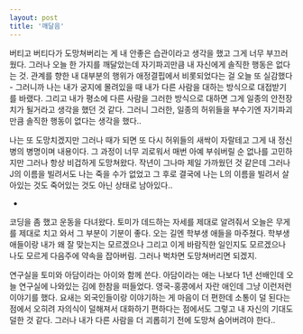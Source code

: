 ```yaml
---
layout: post
title: '깨달음'
---
```


버티고 버티다가 도망쳐버리는 게 내 안좋은 습관이라고 생각을 했고 그게 너무 부끄러웠다. 그러나 오늘 한 가지를 깨달았는데 자기파괴만큼 내 자신에게 솔직한 행동은 없다는 것. 관계를 향한 내 대부분의 행위가 애정결핍에서 비롯되었다는 걸 오늘 또 실감했다 - 그러니까 나는 내가 궁지에 몰려있을 때 내가 다른 사람을 대하는 방식으로 대접받기를 바랬다. 그리고 내가 평소에 다른 사람을 그러한 방식으로 대하면 그게 일종의 안전장치가 될거라고 생각을 했던 것 같다. 그러니 그러한, 일종의 허위들을 부수기엔 자기파괴만큼 솔직한 행동이 없다는 생각을 했다..

나는 또 도망치겠지만 그러나 때가 되면 또 다시 허위들의 새싹이 자랄테고 그게 내 정신병의 병명이며 내용이다. 그 과정이 너무 괴로워서 매번 아예 부숴버릴 순 없나를 고민하지만 그러나 항상 비겁하게 도망쳐왔다. 작년이 그나마 제일 가까웠던 것 같은데 그러나 J의 이름을 빌려서도 나는 죽을 수가 없었고 그 후로 결국에 나는 L의 이름을 빌려서 살아있는 것도 죽어있는 것도 아닌 상태로 남아있다..

-

코딩을 좀 했고 운동을 다녀왔다. 토미가 데드하는 자세를 제대로 알려줘서 오늘은 무게를 제대로 치고 와서 그 부분이 기분이 좋다. 오는 길엔 학부생 애들을 마주쳤다. 학부생 애들이랑 내가 왜 잘 맞는지는 모르겠으나 그리고 이게 바람직한 일인지도 모르겠으나 나도 모르게 다음주에 약속을 잡아버림. 그러나 벅차면 도망쳐버리면 되겠지. 

연구실을 토미와 아담이라는 아이와 함께 쓴다. 아담이라는 애는 나보다 1년 선배인데 오늘 연구실에 나와있는 김에 한참을 떠들었다. 영국-홍콩에서 자란 애인데 그냥 이런저런 이야기를 했다. 요새는 외국인들이랑 이야기하는 게 마음이 더 편한데 소통이 덜 된다는 점에서 오히려 자의식이 덜해져서 대화하기 편하다는 점에서도 그렇고 내 자신의 기대도 덜한 것 같다. 그러나 내가 다른 사람을 더 괴롭히기 전에 도망쳐 숨어버려야 한다..

